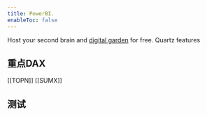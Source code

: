 ```yaml
---
title: PowerBI.
enableToc: false
---
```


Host your second brain and [digital garden](https://jzhao.xyz/posts/networked-thought) for free. Quartz features

## 重点DAX
[[TOPN]]
[[SUMX]]

## 测试

